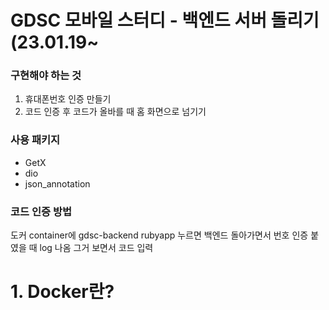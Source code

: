 # GDSC 모바일 스터디 - 백엔드 서버 돌리기 (23.01.19~

### 구현해야 하는 것
1. 휴대폰번호 인증 만들기
2. 코드 인증 후 코드가 올바를 때 홈 화면으로 넘기기

### 사용 패키지
* GetX
* dio
* json_annotation

### 코드 인증 방법
도커 container에 gdsc-backend
rubyapp 누르면 백엔드 돌아가면서 번호 인증 붙였을 때 log 나옴
그거 보면서 코드 입력

# 1. Docker란?

